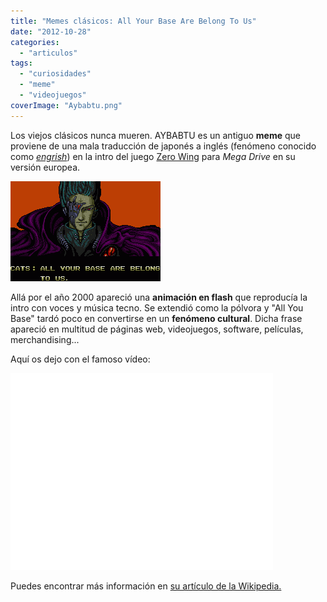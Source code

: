 ```yaml
---
title: "Memes clásicos: All Your Base Are Belong To Us"
date: "2012-10-28"
categories: 
  - "articulos"
tags: 
  - "curiosidades"
  - "meme"
  - "videojuegos"
coverImage: "Aybabtu.png"
---
```


Los viejos clásicos nunca mueren. AYBABTU es un antiguo **meme** que proviene de una mala traducción de japonés a inglés (fenómeno conocido como _[engrish](http://www.engrish.com/)_) en la intro del juego [Zero Wing](http://es.wikipedia.org/wiki/Zero_Wing) para _Mega Drive_ en su versión europea.

[![](images/Aybabtu.png)](http://pixelotes.com/wp-content/uploads/2012/10/Aybabtu.png)

Allá por el año 2000 apareció una **animación en flash** que reproducía la intro con voces y música tecno. Se extendió como la pólvora y "All You Base" tardó poco en convertirse en un **fenómeno cultural**. Dicha frase apareció en multitud de páginas web, videojuegos, software, películas, merchandising...

Aquí os dejo con el famoso vídeo:

<iframe src="//www.youtube.com/embed/8fvTxv46ano" width="420" height="315" frameborder="0" allowfullscreen="allowfullscreen"></iframe>

Puedes encontrar más información en [su artículo de la Wikipedia.](http://es.wikipedia.org/wiki/All_your_base_are_belong_to_us)
